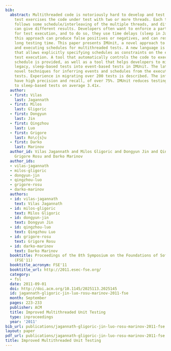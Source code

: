 ```yaml
---
bib:
  abstract: Multithreaded code is notoriously hard to develop and test. A multithreaded
    test exercises the code under test with two or more threads. Each test execution
    follows some schedule/interleaving of the multiple threads, and different schedules
    can give different results. Developers often want to enforce a particular schedule
    for test execution, and to do so, they use time delays (sleep in Java). Unfortunately,
    this approach can produce false positives or negatives, and can result in unnecessarily
    long testing time. This paper presents IMUnit, a novel approach to specifying
    and executing schedules for multithreaded tests. A new language is introduced
    that allows explicitly specifying schedules as constraints on the events during
    test execution. A tool that automatically controls the code to execute the specified
    schedule is provided, as well as a tool that helps developers to migrate their
    legacy, sleep-based tests into event-based tests in IMUnit. The latter tool uses
    novel techniques for inferring events and schedules from the executions of sleep-based
    tests. Experience in migrating over 200 tests is described. The inference techniques
    have high precision and recall, of over 75%. IMUnit reduces testing time compared
    to sleep-based tests on average 3.41x.
  author:
  - first: Vilas
    last: Jagannath
  - first: Milos
    last: Gligoric
  - first: Dongyun
    last: Jin
  - first: Qingzhou
    last: Luo
  - first: Grigore
    last: Ro\c{s}u
  - first: Darko
    last: Marinov
  author_id: Vilas Jagannath and Milos Gligoric and Dongyun Jin and Qingzhou Luo and
    Grigore Rosu and Darko Marinov
  author_ids:
  - vilas-jagannath
  - milos-gligoric
  - dongyun-jin
  - qingzhou-luo
  - grigore-rosu
  - darko-marinov
  authors:
  - id: vilas-jagannath
    text: Vilas Jagannath
  - id: milos-gligoric
    text: Milos Gligoric
  - id: dongyun-jin
    text: Dongyun Jin
  - id: qingzhou-luo
    text: Qingzhou Luo
  - id: grigore-rosu
    text: Grigore Rosu
  - id: darko-marinov
    text: Darko Marinov
  booktitle: Proceedings of the 8th Symposium on the Foundations of Software Engineering
    (FSE'11)
  booktitle_acronym: FSE'11
  booktitle_url: http://2011.esec-fse.org/
  category:
  - fsl
  date: 2011-09-01
  doi: http://doi.acm.org/10.1145/2025113.2025145
  id: jagannath-gligoric-jin-luo-rosu-marinov-2011-fse
  month: September
  pages: 223-233
  publisher: ACM
  title: Improved Multithreaded Unit Testing
  type: inproceedings
  year: '2011'
bib_url: publications/jagannath-gligoric-jin-luo-rosu-marinov-2011-fse.bib
layout: paper
pdf_url: publications/jagannath-gligoric-jin-luo-rosu-marinov-2011-fse.pdf
title: Improved Multithreaded Unit Testing
---
```

